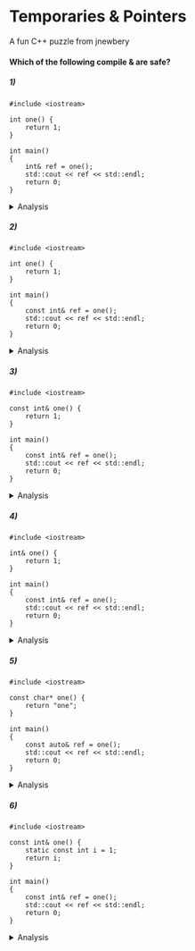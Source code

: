 # Temporaries & Pointers

A fun C++ puzzle from jnewbery

#### Which of the following compile & are safe?

##### 1)

```
#include <iostream>

int one() {
    return 1;
}

int main()
{
    int& ref = one();
    std::cout << ref << std::endl;
    return 0;
}
```
<details><summary> Analysis </summary>

- Doesn't compile: `error: non-const lvalue reference to type 'int' cannot bind
  to a temporary of type 'int'`.
- `ref` is a non-const lvalue reference to type 'int', `one()` returns a
  temporary of type 'int'.
- The temporary is destroyed as the last step of evaluating the `one()` expression , so would be
  problematic if `ref` were to try to access it beyond that lifetime. Binding the temporary to
  a non-const lvalue reference is therefore not allowed.

</details>

##### 2)

```
#include <iostream>

int one() {
    return 1;
}

int main()
{
    const int& ref = one();
    std::cout << ref << std::endl;
    return 0;
}
```

<details><summary> Analysis </summary>

- Compiles and is safe.
- Even though this code creates a reference to a temporary object, the C++
  language specifies an exception: `The lifetime of a temporary object may be
  extended by binding to a const lvalue reference or to an rvalue reference`
  [link](https://en.cppreference.com/w/cpp/language/lifetime#Temporary_object_lifetime).
- Since `ref` is a `const lvalue reference`, the lifetime of the temporary returned by
  `one()` is extended until `ref` is out of scope.

</details>

##### 3)

```
#include <iostream>

const int& one() {
    return 1;
}

int main()
{
    const int& ref = one();
    std::cout << ref << std::endl;
    return 0;
}
```

<details><summary> Analysis </summary>

- Compiles but is unsafe, throws `warning: returning reference to local
  temporary object`.
- `one()` is returning a reference to a local variable, so `ref` would be a
  dangling reference.
- Question: why does this warn instead of error?

</details>

##### 4)

```
#include <iostream>

int& one() {
    return 1;
}

int main()
{
    const int& ref = one();
    std::cout << ref << std::endl;
    return 0;
}
```
<details><summary> Analysis </summary>

- Doesn't compile: `error: non-const lvalue reference to type 'int' cannot bind
  to a temporary of type 'int'`
- This is the same error as in **(1)**, but the mismatch of type occurs at the `return 1` statement.
  `1` is a temporary and the function `one()` tried to return `int&`, which is a non-const lvalue
  reference.

</details>

##### 5)

```
#include <iostream>

const char* one() {
    return "one";
}

int main()
{
    const auto& ref = one();
    std::cout << ref << std::endl;
    return 0;
}
```
<details><summary> Analysis </summary>

- Compiles and is safe.
- String literals have static storage duration, so the string "one" will exist
  for the duration of the program. Thus `ref` can safely refer to this part of
  memory.
- Side note: it will be stored in the [DATA segment of memory](https://stackoverflow.com/questions/93039/where-are-static-variables-stored-in-c-and-c),
  which is separate from the heap or the stack.

</details>

##### 6)

```
#include <iostream>

const int& one() {
    static const int i = 1;
    return i;
}

int main()
{
    const int& ref = one();
    std::cout << ref << std::endl;
    return 0;
}
```

<details><summary> Analysis </summary>

- Compiles and is safe.
- Same as above, but instead of using the string literal with a default static
  storage duration, explicitly specify the int declaration as such.
- Side note: will also be stored in the DATA segment of memory

</details>
